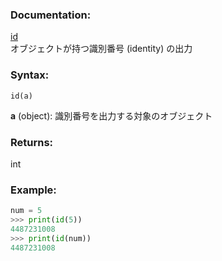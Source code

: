 ### Documentation:

[id](https://docs.python.org/ja/3/library/stdtypes.html#id)  
オブジェクトが持つ識別番号 (identity) の出力

### Syntax:

```id(a)```

**a** (object): 識別番号を出力する対象のオブジェクト

### Returns:

int

### Example: 

```python
num = 5
>>> print(id(5))
4487231008
>>> print(id(num))
4487231008
```

